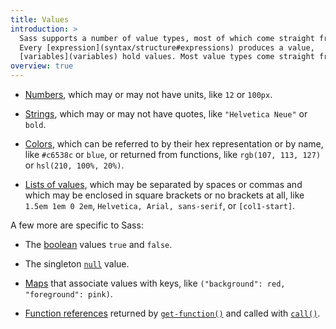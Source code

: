 ```yaml
---
title: Values
introduction: >
  Sass supports a number of value types, most of which come straight from CSS.
  Every [expression](syntax/structure#expressions) produces a value,
  [variables](variables) hold values. Most value types come straight from CSS:
overview: true
---
```


* [Numbers](values/numbers), which may or may not have units, like `12` or
  `100px`.

* [Strings](values/strings), which may or may not have quotes, like
  `"Helvetica Neue"` or `bold`.

* [Colors](values/colors), which can be referred to by their hex representation
  or by name, like `#c6538c` or `blue`, or returned from functions, like
  `rgb(107, 113, 127)` or `hsl(210, 100%, 20%)`.

* [Lists of values](values/lists), which may be separated by spaces or commas
  and which may be enclosed in square brackets or no brackets at all, like
  `1.5em 1em 0 2em`, `Helvetica, Arial, sans-serif`, or `[col1-start]`.

A few more are specific to Sass:

* The [boolean](values/booleans) values `true` and `false`.

* The singleton [`null`](values/null) value.

* [Maps](values/maps) that associate values with keys, like
  `("background": red, "foreground": pink)`.

* [Function references](values/functions) returned by [`get-function()`][] and
  called with [`call()`][].

[`get-function()`]: modules/meta#get-function
[`call()`]: modules/meta#call
